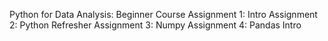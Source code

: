 Python for Data Analysis: Beginner Course
Assignment 1: Intro
Assignment 2: Python Refresher
Assignment 3: Numpy
Assignment 4: Pandas Intro 
